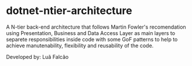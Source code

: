 # dotnet-ntier-architecture
A N-tier back-end architecture that follows Martin Fowler's recomendation using Presentation, Business and Data Access Layer as main layers to separete responsibilities inside code with some GoF patterns to help to achieve manutenability, flexibility and reusability of the code.

Developed by: Luã Falcão
